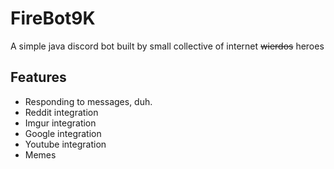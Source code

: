 # FireBot9K

A simple java discord bot built by small collective of internet ~~wierdos~~ heroes

## Features

* Responding to messages, duh.
* Reddit integration
* Imgur integration
* Google integration
* Youtube integration
* Memes
